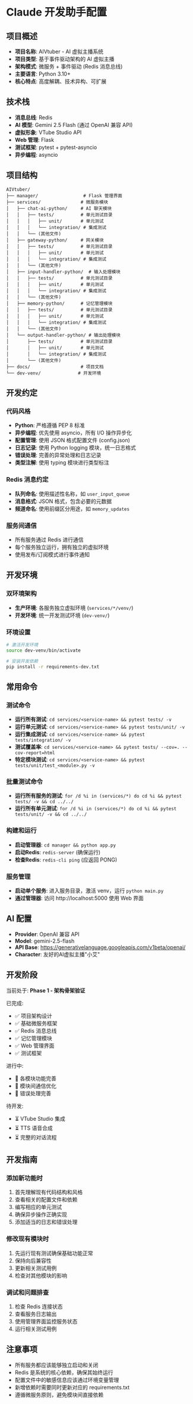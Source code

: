 # Claude 开发助手配置

## 项目概述
- **项目名称**: AIVtuber - AI 虚拟主播系统
- **项目类型**: 基于事件驱动架构的 AI 虚拟主播
- **架构模式**: 微服务 + 事件驱动 (Redis 消息总线)
- **主要语言**: Python 3.10+
- **核心特点**: 高度解耦、技术异构、可扩展

## 技术栈
- **消息总线**: Redis
- **AI 模型**: Gemini 2.5 Flash (通过 OpenAI 兼容 API)
- **虚拟形象**: VTube Studio API
- **Web 管理**: Flask
- **测试框架**: pytest + pytest-asyncio
- **异步编程**: asyncio

## 项目结构
```
AIVtuber/
├── manager/                 # Flask 管理界面
├── services/               # 微服务模块
│   ├── chat-ai-python/     # AI 聊天模块
│   │   ├── tests/          # 单元测试目录
│   │   │   ├── unit/       # 单元测试
│   │   │   └── integration/ # 集成测试
│   │   └── (其他文件)
│   ├── gateway-python/     # 网关模块
│   │   ├── tests/          # 单元测试目录
│   │   │   ├── unit/       # 单元测试
│   │   │   └── integration/ # 集成测试
│   │   └── (其他文件)
│   ├── input-handler-python/  # 输入处理模块
│   │   ├── tests/          # 单元测试目录
│   │   │   ├── unit/       # 单元测试
│   │   │   └── integration/ # 集成测试
│   │   └── (其他文件)
│   ├── memory-python/      # 记忆管理模块
│   │   ├── tests/          # 单元测试目录
│   │   │   ├── unit/       # 单元测试
│   │   │   └── integration/ # 集成测试
│   │   └── (其他文件)
│   └── output-handler-python/ # 输出处理模块
│       ├── tests/          # 单元测试目录
│       │   ├── unit/       # 单元测试
│       │   └── integration/ # 集成测试
│       └── (其他文件)
├── docs/                   # 项目文档
└── dev-venv/              # 开发环境
```

## 开发约定

### 代码风格
- **Python**: 严格遵循 PEP 8 标准
- **异步编程**: 优先使用 asyncio，所有 I/O 操作异步化
- **配置管理**: 使用 JSON 格式配置文件 (config.json)
- **日志记录**: 使用 Python logging 模块，统一日志格式
- **错误处理**: 完善的异常处理和日志记录
- **类型注解**: 使用 typing 模块进行类型标注

### Redis 消息约定
- **队列命名**: 使用描述性名称，如 `user_input_queue`
- **消息格式**: JSON 格式，包含必要的元数据
- **频道命名**: 使用前缀区分用途，如 `memory_updates`

### 服务间通信
- 所有服务通过 Redis 进行通信
- 每个服务独立运行，拥有独立的虚拟环境
- 使用发布/订阅模式进行事件通知

## 开发环境

### 双环境架构
- **生产环境**: 各服务独立虚拟环境 (`services/*/venv/`)
- **开发环境**: 统一开发测试环境 (`dev-venv/`)

### 环境设置
```bash
# 激活开发环境
source dev-venv/bin/activate

# 安装开发依赖
pip install -r requirements-dev.txt
```

## 常用命令

### 测试命令
- **运行所有测试**: `cd services/<service-name> && pytest tests/ -v`
- **运行单元测试**: `cd services/<service-name> && pytest tests/unit/ -v`
- **运行集成测试**: `cd services/<service-name> && pytest tests/integration/ -v`
- **测试覆盖率**: `cd services/<service-name> && pytest tests/ --cov=. --cov-report=html`
- **特定模块测试**: `cd services/<service-name> && pytest tests/unit/test_<module>.py -v`

### 批量测试命令
- **运行所有服务的测试**: `for /d %i in (services/*) do cd %i && pytest tests/ -v && cd ../../`
- **运行所有单元测试**: `for /d %i in (services/*) do cd %i && pytest tests/unit/ -v && cd ../../`

### 构建和运行
- **启动管理器**: `cd manager && python app.py`
- **启动Redis**: `redis-server` (确保运行)
- **检查Redis**: `redis-cli ping` (应返回 PONG)

### 服务管理
- **启动单个服务**: 进入服务目录，激活 venv，运行 `python main.py`
- **通过管理器**: 访问 http://localhost:5000 使用 Web 界面

## AI 配置
- **Provider**: OpenAI 兼容 API
- **Model**: gemini-2.5-flash
- **API Base**: https://generativelanguage.googleapis.com/v1beta/openai/
- **Character**: 友好的AI虚拟主播"小艾"

## 开发阶段
当前处于: **Phase 1 - 架构骨架验证**

已完成:
- ✅ 项目架构设计
- ✅ 基础微服务框架
- ✅ Redis 消息总线
- ✅ 记忆管理模块
- ✅ Web 管理界面
- ✅ 测试框架

进行中:
- 🚧 各模块功能完善
- 🚧 模块间通信优化
- 🚧 错误处理完善

待开发:
- ⏳ VTube Studio 集成
- ⏳ TTS 语音合成
- ⏳ 完整的对话流程

## 开发指南

### 添加新功能时
1. 首先理解现有代码结构和风格
2. 查看相关的配置文件和依赖
3. 编写相应的单元测试
4. 确保异步操作正确实现
5. 添加适当的日志和错误处理

### 修改现有模块时
1. 先运行现有测试确保基础功能正常
2. 保持向后兼容性
3. 更新相关测试用例
4. 检查对其他模块的影响

### 调试和问题排查
1. 检查 Redis 连接状态
2. 查看服务日志输出
3. 使用管理界面监控服务状态
4. 运行相关测试用例

## 注意事项
- 所有服务都应该能够独立启动和关闭
- Redis 是系统的核心依赖，确保其始终运行
- 配置文件中的敏感信息应该通过环境变量管理
- 新增依赖时需要同时更新对应的 requirements.txt
- 遵循微服务原则，避免模块间直接依赖
